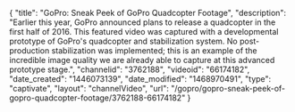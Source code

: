 {
    "title": "GoPro: Sneak Peek of GoPro Quadcopter Footage",
    "description": "Earlier this year, GoPro announced plans to release a quadcopter in the first half of 2016. This featured video was captured with a developmental prototype of GoPro's quadcopter and stabilization system. No post-production stabilization was implemented; this is an example of the incredible image quality we are already able to capture at this advanced prototype stage.",
    "channelid": "3762188",
    "videoid": "66174182",
    "date_created": "1446073139",
    "date_modified": "1468970491",
    "type": "captivate",
    "layout": "channelVideo",
    "url": "\/gopro\/gopro-sneak-peek-of-gopro-quadcopter-footage\/3762188-66174182"
}